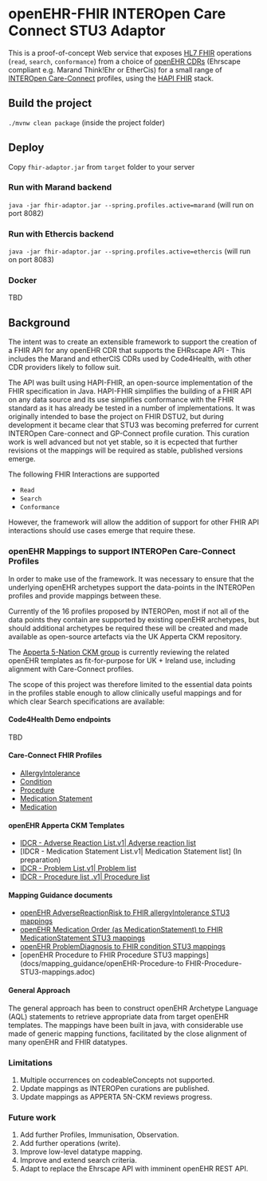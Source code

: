 
# openEHR-FHIR INTEROpen Care Connect STU3 Adaptor

This is a proof-of-concept Web service that exposes [HL7 FHIR](https://www.hl7.org/fhir) operations (`read`, `search`, `conformance`) from a choice of [openEHR CDRs](https://docs.code4health.org/ES0-overview-openehr-ehrscape.html) (Ehrscape compliant e.g. Marand Think!Ehr or EtherCis) for a small range of [INTEROpen Care-Connect](https://nhsconnect.github.io/CareConnectAPI/) profiles, using the [HAPI FHIR](http://hapifhir.io) stack.

## Build the project
`./mvnw clean package` (inside the project folder)

## Deploy
Copy `fhir-adaptor.jar` from `target` folder to your server

### Run with Marand backend
`java -jar fhir-adaptor.jar --spring.profiles.active=marand` (will run on port 8082)

### Run with Ethercis backend
`java -jar fhir-adaptor.jar --spring.profiles.active=ethercis` (will run on port 8083)

### Docker
TBD

## Background

The intent was to create an extensible framework  to support the creation of a FHIR API for any openEHR CDR that supports the EHRscape API - This includes the Marand and etherCIS CDRs used by Code4Health, with other CDR providers likely to follow suit.

The API was built using HAPI-FHIR, an open-source implementation of the FHIR specification in Java. HAPI-FHIR simplifies the building of a FHIR API on any data source and its use simplifies conformance with the FHIR standard as it has already be tested in a number of implementations. It was originally intended to base the project on FHIR DSTU2, but during development it became clear that STU3 was becoming preferred for current INTEROpen Care-connect and GP-Connect profile curation. This curation work is well advanced but not yet stable, so it is ecpected that further revisions ot the mappings will be required as stable, published versions emerge.

The following FHIR Interactions are supported

- `Read`
- `Search`
- `Conformance`

However, the framework will allow the addition of support for other FHIR API interactions should use cases emerge that require these.

### openEHR Mappings to support INTEROPen Care-Connect Profiles

In order to make use of the framework. It was necessary to ensure that the underlying openEHR archetypes support the data-points in the INTEROPen profiles and provide mappings between these.

Currently of the 16 profiles proposed by INTEROPen, most if not all of the data points they contain are supported by existing openEHR archetypes, but should additional archetypes be required these will be created and made available as open-source artefacts via the UK Apperta CKM repository.

The [Apperta 5-Nation CKM group](http://ckm.apperta.org/ckm/#showProject_1051.61.18) is currently reviewing the related openEHR templates as fit-for-purpose for UK + Ireland use, including alignment with Care-Connect profiles.

The scope of this project was therefore limited to the essential data points in the profiles stable enough to allow clinically useful mappings and for which clear Search specifications are available:

#### Code4Health Demo endpoints
TBD

#### Care-Connect FHIR Profiles

- [AllergyIntolerance](https://nhsconnect.github.io/CareConnectAPI/api_clinical_allergyintolerance.html)
- [Condition](https://nhsconnect.github.io/CareConnectAPI/api_clinical_condition.html)
- [Procedure](https://nhsconnect.github.io/CareConnectAPI/api_clinical_procedure.html)
- [Medication Statement](https://nhsconnect.github.io/CareConnectAPI/api_medication_medicationstatement.html)
- [Medication](https://nhsconnect.github.io/CareConnectAPI/api_medication_medication.html)

#### openEHR Apperta CKM Templates

- [IDCR -  Adverse Reaction List.v1| Adverse reaction list](http://ckm.apperta.org/ckm/#showTemplate_1051.57.7)
- [IDCR -  Medication Statement List.v1| Medication Statement list] (In preparation)
- [IDCR -  Problem List.v1| Problem list](http://ckm.apperta.org/ckm/#showTemplate_1051.57.134)
- [IDCR - Procedure list .v1| Procedure list](http://ckm.apperta.org/ckm/#showTemplate_1051.57.140)

#### Mapping Guidance documents

- [openEHR AdverseReactionRisk to FHIR allergyIntolerance STU3 mappings](docs/mapping_guidance/openEHR-AdverseReactionRisk-to-FHIR-AllergyIntolerance-STU3-mappings.adoc)
- [openEHR Medication Order (as MedicationStatement) to FHIR MedicationStatement STU3 mappings](docs/mapping_guidance/openEHR-MedicationOrder-to-FHIR-MedicationStatement-STU3-mappings.adoc)
- [openEHR ProblemDiagnosis to FHIR condition STU3 mappings](docs/mapping_guidance/openEHR-ProblemDiagnosis-to-FHIR-Condition-STU3-mappings.adoc)
- [openEHR Procedure to FHIR Procedure STU3 mappings](docs/mapping_guidance/openEHR-Procedure-to FHIR-Procedure-STU3-mappings.adoc)

#### General Approach

The general approach has been to construct openEHR Archetype Language (AQL) statements to retrieve appropriate data from target openEHR templates. The mappings have been built in java, with considerable use made of generic mapping functions, facilitated by the close alignment of many openEHR and FHIR datatypes.

### Limitations

1. Multiple occurrences on codeableConcepts not supported.
2. Update mappings as INTEROPen curations are published.
3. Update mappings as APPERTA 5N-CKM reviews progress.

### Future work

1. Add further Profiles, Immunisation, Observation.
2. Add further operations (write).
3. Improve low-level datatype mapping.
3. Improve and extend search criteria.
4. Adapt to replace the Ehrscape API with imminent openEHR REST API.
